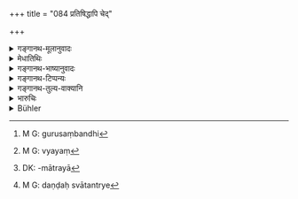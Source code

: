 +++
title = "084 प्रतिषिद्धापि चेद्"

+++

<details><summary>गङ्गानथ-मूलानुवादः</summary>

If the wife, though forbidden, drinks wine even at festivals or visits, shows and assemblies, she shall be fined six ‘Kṛṣṇalas’.—(84)
</details>

<details><summary>मेधातिथिः</summary>

**प्रतिषेधे** गुरुसंबन्धिभिः[^२३०] । अयं[^२३१] दण्डः क्षत्रियादिस्त्रीणाम् । न शास्त्रीयो ब्राह्मणीनाम् । न हि तत्र दण्डमात्रेण[^२३२] मोक्षः । किं तर्हि, महता । न च तत्राभ्युदयेषु पानाशङ्का । अप्रतिषिद्धमद्यानां तु नियमेनोत्सवसमागतानाम् आदरवती प्रवृत्तिर् दृश्यते । यां सम्यङ् निषेधत्य् **अभ्युदयेष्व् अपीति** । दण्डश् चायं भर्त्रा दीयते । सत्य् अपि राजवृत्तित्वे "स्त्रीणां भर्ता प्रभुः" इति विज्ञायते । अन्येषाम् अपि परिग्रहवतां भृत्यादिविषये कियति दण्डे स्वातन्त्र्यम्[^२३३] । **अभ्युदयः** पुत्रजन्मविवाहादय उत्सवाः । **प्रेक्षा** नटादिदर्शनम् । **समाजो** नितान्तम् अपि जनसमूहः । तत्र कुतूहलिन्या अयं दण्डः ॥ ९.८४ ॥


[^२३३]:
     M G: daṇḍaḥ svātantrye


[^२३२]:
     DK: -mātrayā


[^२३१]:
     M G: vyayaṃ


[^२३०]:
     M G: gurusaṃbandhi
</details>

<details><summary>गङ्गानथ-भाष्यानुवादः</summary>

‘*Forbidden*’,—by elders and relations.

The fine here prescribed is for the woman belonging to the *Kṣatriya* and other lower castes; and not for the

Brāhmaṇa woman, who cannot be let off by the small fine here prescribed; in her case the fine shall be a heavy one. Further, there is no chance of the latter partaking of wine at festivals. It is only the former class of women for whom wine-drinking is not entirely prohibited, who are found to give themselves to much drinking, when they come together on festive occasions; and it is in view of this that they are forbidden.

This fine is to be inflicted by the husband. Even though the inflicting of punishments in the duty of the king, yet, inasmuch as the husband is the ‘lord’ of his wife, he is regarded as competent to inflict the fine; specially as it is found that people are considered free to inflict fines upon servants and other dependents, in certain cases.

‘*Festivals*’—rejoicings in connection with the birth of a son, marriages and the like.

‘*Shows*’—theatrical and other spetacles (spectacles?).

‘*Assemblies*’—large crowds of men.

This fine is to be imposed upon the woman who evinces anxiety to visit these.—(84)
</details>

<details><summary>गङ्गानथ-टिप्पन्यः</summary>

This verse is quoted in *Vivādaratnākara* (p. 437).
</details>

<details><summary>गङ्गानथ-तुल्य-वाक्यानि</summary>

**(verses 9.77-84)  
**

See Comparative notes for [Verse
9.77].
</details>

<details><summary>भारुचिः</summary>

प्रतिषेधो मद्यपानस्य न प्रेक्षासमाजगमने । अथ वा प्रसङ्गनिवृत्त्यर्थम् । एवं च सति दण्डस्याल्पत्वाद् अप्रतिषेधे ऽस्त्य् अनुज्ञालेशो ऽभ्युदयादिना निमित्तेन । तच् च मद्यम् असुरा द्विजातिस्त्रीणां विज्ञेयम् । तथा च सति पूर्वत्राप्य् अधिवेदननिमित्तेन मद्यपान एषैव व्याख्या "मद्यपासत्यवृत्ता च" इत्य् अत्र । इतरवर्णविषयं चैतत्प्रतिषेधरूपं विज्ञेयम् ॥ ९.८४ ॥
</details>

<details><summary>Bühler</summary>

084	But she who, though having been forbidden, drinks spirituous liquor even at festivals, or goes to public spectacles or assemblies, shall be fined six krishnalas.
</details>
